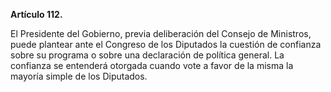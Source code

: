 **Artículo 112.**

El Presidente del Gobierno, previa deliberación del Consejo de Ministros, puede plantear ante el Congreso de los Diputados la cuestión de confianza sobre su programa o sobre una declaración de política general. La confianza se entenderá otorgada cuando vote a favor de la misma la mayoría simple de los Diputados.